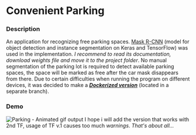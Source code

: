 # Convenient Parking

### Description
An application for recognizing free parking spaces. [Mask R-CNN](https://github.com/matterport/Mask_RCNN) (model for object detection and instance segmentation on Keras and TensorFlow) was used in the implementation. _I recommend to read its documentation, download weights file and move it to the project folder_.
No manual segmentation of the parking lot is required to detect available parking spaces, the space will be marked as free after the car mask disappears from there.
Due to certain difficulties when running the program on different devices, it was decided to make a [*__Dockerized version__*](https://github.com/mzhirko/convenient-parking/tree/dockerized-version) (located in a separate branch).

### Demo
![Parking - Animated gif output](demo/output.gif)
I hope i will add the version that works with 2nd TF, usage of TF v.1 causes too much _warnings_.
_That's about all..._